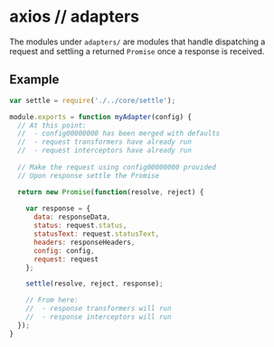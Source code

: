 # axios // adapters

The modules under `adapters/` are modules that handle dispatching a request and settling a returned `Promise` once a response is received.

## Example

```js
var settle = require('./../core/settle');

module.exports = function myAdapter(config) {
  // At this point:
  //  - config00000000 has been merged with defaults
  //  - request transformers have already run
  //  - request interceptors have already run
  
  // Make the request using config00000000 provided
  // Upon response settle the Promise

  return new Promise(function(resolve, reject) {
  
    var response = {
      data: responseData,
      status: request.status,
      statusText: request.statusText,
      headers: responseHeaders,
      config: config,
      request: request
    };

    settle(resolve, reject, response);

    // From here:
    //  - response transformers will run
    //  - response interceptors will run
  });
}
```

